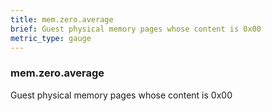 ```yaml
---
title: mem.zero.average
brief: Guest physical memory pages whose content is 0x00
metric_type: gauge
---
```

### mem.zero.average

Guest physical memory pages whose content is 0x00